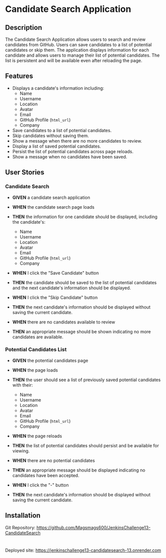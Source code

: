 # Candidate Search Application

## Description

The Candidate Search Application allows users to search and review candidates from GitHub. Users can save candidates to a list of potential candidates or skip them. The application displays information for each candidate and allows users to manage their list of potential candidates. The list is persistent and will be available even after reloading the page.

## Features

- Displays a candidate's information including:
  - Name
  - Username
  - Location
  - Avatar
  - Email
  - GitHub Profile (`html_url`)
  - Company
- Save candidates to a list of potential candidates.
- Skip candidates without saving them.
- Show a message when there are no more candidates to review.
- Display a list of saved potential candidates.
- Persist the list of potential candidates across page reloads.
- Show a message when no candidates have been saved.

## User Stories

### Candidate Search

- **GIVEN** a candidate search application
- **WHEN** the candidate search page loads
- **THEN** the information for one candidate should be displayed, including the candidate's:
  - Name
  - Username
  - Location
  - Avatar
  - Email
  - GitHub Profile (`html_url`)
  - Company

- **WHEN** I click the "Save Candidate" button
- **THEN** the candidate should be saved to the list of potential candidates and the next candidate's information should be displayed.

- **WHEN** I click the "Skip Candidate" button
- **THEN** the next candidate's information should be displayed without saving the current candidate.

- **WHEN** there are no candidates available to review
- **THEN** an appropriate message should be shown indicating no more candidates are available.

### Potential Candidates List

- **GIVEN** the potential candidates page
- **WHEN** the page loads
- **THEN** the user should see a list of previously saved potential candidates with their:
  - Name
  - Username
  - Location
  - Avatar
  - Email
  - GitHub Profile (`html_url`)
  - Company

- **WHEN** the page reloads
- **THEN** the list of potential candidates should persist and be available for viewing.

- **WHEN** there are no potential candidates
- **THEN** an appropriate message should be displayed indicating no candidates have been accepted.

- **WHEN** I click the "-" button
- **THEN** the next candidate's information should be displayed without saving the current candidate.

## Installation

Git Repository: https://github.com/Magsmags600/JenkinsChallenge13-CandidateSearch
#
Deployed site: https://jenkinschallenge13-candidatesearch-13.onrender.com
